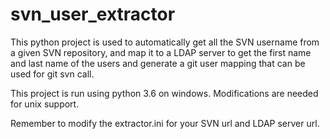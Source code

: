 # svn_user_extractor
This python project is used to automatically get all the SVN username from a given SVN repository, and map it to a LDAP server to get the first name and last name of the users and generate a git user mapping that can be used for git svn call.

This project is run using python 3.6 on windows. Modifications are needed for unix support.

Remember to modify the extractor.ini for your SVN url and LDAP server url.
